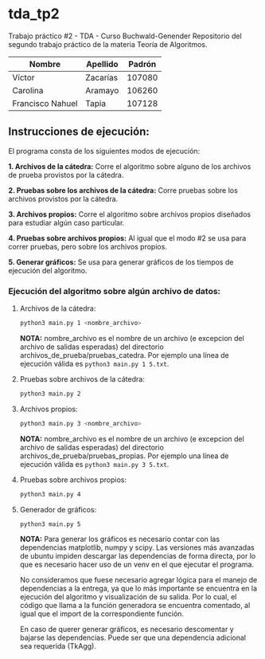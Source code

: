 # tda_tp2
Trabajo práctico #2 - TDA - Curso Buchwald-Genender
Repositorio del segundo trabajo práctico de la materia Teoría de Algoritmos. 

| Nombre           | Apellido      | Padrón   |
|------------------|---------------|----------|
| Víctor           | Zacarías      | 107080   |
| Carolina         | Aramayo       | 106260   |
| Francisco Nahuel | Tapia         | 107128   |

## Instrucciones de ejecución:

El programa consta de los siguientes modos de ejecución:

**1. Archivos de la cátedra:** Corre el algoritmo sobre alguno de los archivos de prueba provistos por la cátedra.

**2. Pruebas sobre los archivos de la cátedra:** Corre pruebas sobre los archivos provistos por la cátedra.

**3. Archivos propios:** Corre el algoritmo sobre archivos propios diseñados para estudiar algún caso particular.

**4. Pruebas sobre archivos propios:** Al igual que el modo #2 se usa para correr pruebas, pero sobre los archivos propios.

**5. Generar gráficos:** Se usa para generar gráficos de los tiempos de ejecución del algoritmo.

### Ejecución del algoritmo sobre algún archivo de datos:

1. Archivos de la cátedra:

    ```bash
    python3 main.py 1 <nombre_archivo>
    ```
    **NOTA:** nombre_archivo es el nombre de un archivo (e excepcion del archivo de salidas esperadas) del directorio
    archivos_de_prueba/pruebas_catedra. Por ejemplo una línea de ejecución válida es `python3 main.py 1 5.txt`.

2. Pruebas sobre archivos de la cátedra:

    ```bash
    python3 main.py 2
    ```

3. Archivos propios:

    ```bash
    python3 main.py 3 <nombre_archivo>
    ```
     **NOTA:** nombre_archivo es el nombre de un archivo (e excepcion del archivo de salidas esperadas) del directorio
    archivos_de_prueba/pruebas_propias. Por ejemplo una línea de ejecución válida es `python3 main.py 3 5.txt`.

4. Pruebas sobre archivos propios:
    
    ```bash
    python3 main.py 4
    ```

5. Generador de gráficos:

    ```bash
    python3 main.py 5
    ```
   **NOTA:** Para generar los gráficos es necesario contar con las dependencias matplotlib, numpy y scipy. 
   Las versiones más avanzadas de ubuntu impiden descargar las dependencias de forma directa, por lo que es 
   necesario hacer uso de un venv en el que ejecutar el programa.

    No consideramos que fuese necesario agregar lógica para el manejo de dependencias a la entrega, ya que lo más 
    importante se encuentra en la ejecución del algoritmo y visualización de su salida. Por lo cual, el
    código que llama a la función generadora se encuentra comentado, al igual que el import de 
    la correspondiente función.
        
     En caso de querer generar gráficos, es necesario descomentar y bajarse las dependencias. Puede ser que una 
     dependencia adicional sea requerida (TkAgg).
